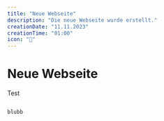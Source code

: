 ```yaml
---
title: "Neue Webseite"
description: "Die neue Webseite wurde erstellt."
creationDate: "11.11.2023"
creationTime: "01:00"
icon: "🏡"
---
```


# Neue Webseite

Test

```

blubb
```
